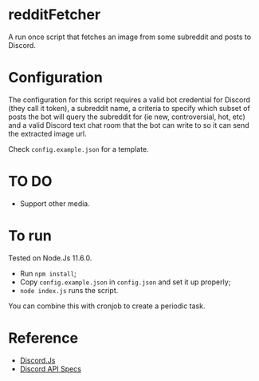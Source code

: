 # redditFetcher
A run once script that fetches an image from some subreddit and posts to Discord.

# Configuration
The configuration for this script requires a valid bot credential for Discord (they call it token), a subreddit name, a criteria to specify which subset of posts the bot will query the subreddit for (ie new, controversial, hot, etc) and a valid Discord text chat room that the bot can write to so it can send the extracted image url.

Check `config.example.json` for a template.

# TO DO
* Support other media.

# To run
Tested on Node.Js 11.6.0.

* Run `npm install`;
* Copy `config.example.json` in `config.json` and set it up properly;
* `node index.js` runs the script.

You can combine this with cronjob to create a periodic task.

# Reference
* [Discord.Js](https://discord.js.org/)
* [Discord API Specs](https://discordapp.com/developers/docs/intro)